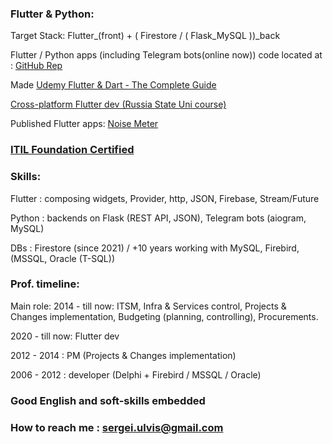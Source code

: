 ### Flutter & Python:

Target Stack: Flutter_(front) + ( Firestore / ( Flask_MySQL ))_back

Flutter / Python apps (including Telegram bots(online now)) code located at : [GitHub Rep](https://github.com/Wolfram-180) 

Made [Udemy Flutter & Dart - The Complete Guide](https://www.udemy.com/course/learn-flutter-dart-to-build-ios-android-apps)

[Cross-platform Flutter dev (Russia State Uni course)](https://github.com/Wolfram-180/wolfram-180.github.io/blob/main/docs/assets/pdfs/Flutter%20Developer%20-%20S.%20Ulvis%20-%20Diploma%20_rotated.pdf) 

Published Flutter apps: 
[Noise Meter](https://play.google.com/store/apps/details?id=com.wolfram180.noise_meter_app.noise_meter_app) 


### [ITIL Foundation Certified](https://drive.google.com/file/d/13DNffOUG14LXSHrLnjlOAhN5_VqLJis7/view?usp=sharing) 

### Skills:

Flutter : composing widgets, Provider, http, JSON, Firebase, Stream/Future

Python : backends on Flask (REST API, JSON), Telegram bots (aiogram, MySQL)

DBs : Firestore (since 2021) / +10 years working with MySQL, Firebird, (MSSQL, Oracle (T-SQL))


### Prof. timeline:

Main role: 2014 - till now: ITSM, Infra & Services control, Projects & Changes implementation, Budgeting (planning, controlling), Procurements.

2020 - till now: Flutter dev

2012 - 2014 : PM (Projects & Changes implementation)

2006 - 2012 : developer (Delphi + Firebird /  MSSQL / Oracle)

### Good English and soft-skills embedded

### How to reach me : sergei.ulvis@gmail.com

